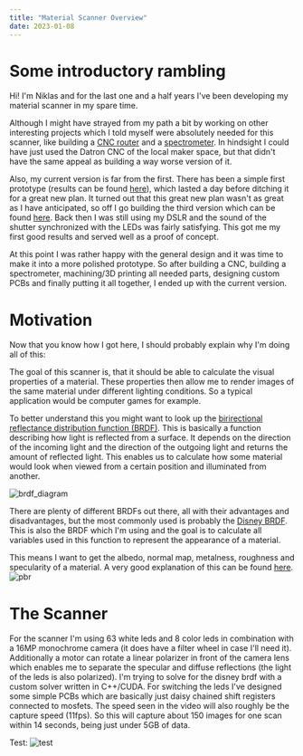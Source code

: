 ```yaml
---
title: "Material Scanner Overview"
date: 2023-01-08
---
```

# Some introductory rambling
Hi! I'm Niklas and for the last one and a half years I've been developing my material scanner in my spare time. 

Although I might have strayed from my path a bit by working on other interesting projects which I told myself were absolutely needed for this scanner, like building a [CNC router](https://www.reddit.com/r/hobbycnc/comments/tnp28a/printnc_build_in_my_small_apartment_the_enclosure/) and a [spectrometer](https://www.reddit.com/r/Optics/comments/z9zxde/my_cheap_diy_spectrometer_sharpest_peak_has_a/). In hindsight I could have just used the Datron CNC of the local maker space, but that didn't have the same appeal as building a way worse version of it.

Also, my current version is far from the first. There has been a simple first prototype (results can be found [here](https://www.reddit.com/r/photogrammetry/comments/n1ejxm/first_result_of_my_custom_texture_scanning/)), which lasted a day before ditching it for a great new plan. It turned out that this great new plan wasn't as great as I have anticipated, so off I go building the third version which can be found [here](https://www.reddit.com/r/photogrammetry/comments/ojph2p/capture_process_of_my_pbr_material_scanner/). Back then I was still using my DSLR and the sound of the shutter synchronized with the LEDs was fairly satisfying. This got me my first good results and served well as a proof of concept. 

At this point I was rather happy with the general design and it was time to make it into a more polished prototype. So after building a CNC, building a spectrometer, machining/3D printing all needed parts, designing custom PCBs and finally putting it all together, I ended up with the current version.

# Motivation
Now that you know how I got here, I should probably explain why I'm doing all of this:

The goal of this scanner is, that it should be able to calculate the visual properties of a material. These properties then allow me to render images of the same material under different lighting conditions. So a typical application would be computer games for example. 

To better understand this you might want to look up the [birirectional reflectance distribution function (BRDF)](https://en.wikipedia.org/wiki/Bidirectional_reflectance_distribution_function). This is basically a function describing how light is reflected from a surface. It depends on the direction of the incoming light and the direction of the outgoing light and returns the amount of reflected light. This enables us to calculate how some material would look when viewed from a certain position and illuminated from another.

![brdf_diagram](https://upload.wikimedia.org/wikipedia/commons/e/ed/BRDF_Diagram.svg)

There are plenty of different BRDFs out there, all with their advantages and disadvantages, but the most commonly used is probably the [Disney BRDF](https://media.disneyanimation.com/uploads/production/publication_asset/48/asset/s2012_pbs_disney_brdf_notes_v3.pdf). This is also the BRDF which I'm using and the goal is to calculate all variables used in this function to represent the appearance of a material.

This means I want to get the albedo, normal map, metalness, roughness and specularity of a material. A very good explanation of this can be found [here](https://learnopengl.com/PBR/Theory).
![pbr](https://learnopengl.com/img/pbr/textures.png)

# The Scanner
For the scanner I'm using 63 white leds and 8 color leds in combination with a 16MP monochrome camera (it does have a filter wheel in case I'll need it). Additionally a motor can rotate a linear polarizer in front of the camera lens which enables me to separate the specular and diffuse reflections (the light of the leds is also polarized). I'm trying to solve for the disney brdf with a custom solver written in C++/CUDA. For switching the leds I've designed some simple PCBs which are basically just daisy chained shift registers connected to mosfets. The speed seen in the video will also roughly be the capture speed (11fps). So this will capture about 150 images for one scan within 14 seconds, being just under 5GB of data.


Test:
![test](/Blog/assets/colors2xyz.jpg)



